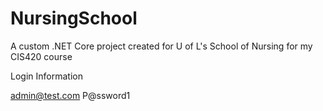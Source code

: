 # NursingSchool
A custom .NET Core project created for U of L's School of Nursing for my CIS420 course 


Login Information

admin@test.com
P@ssword1
